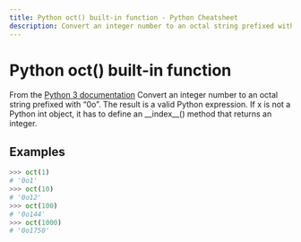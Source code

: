 ```yaml
---
title: Python oct() built-in function - Python Cheatsheet
description: Convert an integer number to an octal string prefixed with “0o”. The result is a valid Python expression. If x is not a Python int object, it has to define an __index__() method that returns an integer.
---
```


# Python oct() built-in function

<base-disclaimer>
  <base-disclaimer-title>
    From the <a target="_blank" href="https://docs.python.org/3/library/functions.html#oct">Python 3 documentation</a>
  </base-disclaimer-title>
  <base-disclaimer-content>
   Convert an integer number to an octal string prefixed with “0o”. The result is a valid Python expression. If x is not a Python int object, it has to define an __index__() method that returns an integer.
  </base-disclaimer-content>
</base-disclaimer>

## Examples

```python
>>> oct(1)
# '0o1'
>>> oct(10)
# '0o12'
>>> oct(100)
# '0o144'
>>> oct(1000)
# '0o1750'
```

<!-- remove this tag to start editing this page -->
<empty-section />
<!-- remove this tag to start editing this page -->
